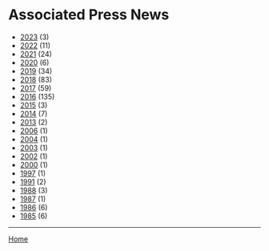# Associated Press News

  * [2023](./associated-press-news-2023.md) (3)
  * [2022](./associated-press-news-2022.md) (11)
  * [2021](./associated-press-news-2021.md) (24)
  * [2020](./associated-press-news-2020.md) (6)
  * [2019](./associated-press-news-2019.md) (34)
  * [2018](./associated-press-news-2018.md) (83)
  * [2017](./associated-press-news-2017.md) (59)
  * [2016](./associated-press-news-2016.md) (135)
  * [2015](./associated-press-news-2015.md) (3)
  * [2014](./associated-press-news-2014.md) (7)
  * [2013](./associated-press-news-2013.md) (2)
  * [2006](./associated-press-news-2006.md) (1)
  * [2004](./associated-press-news-2004.md) (1)
  * [2003](./associated-press-news-2003.md) (1)
  * [2002](./associated-press-news-2002.md) (1)
  * [2000](./associated-press-news-2000.md) (1)
  * [1997](./associated-press-news-1997.md) (1)
  * [1991](./associated-press-news-1991.md) (2)
  * [1988](./associated-press-news-1988.md) (3)
  * [1987](./associated-press-news-1987.md) (1)
  * [1986](./associated-press-news-1986.md) (6)
  * [1985](./associated-press-news-1985.md) (6)

----

[Home](../index.md)
